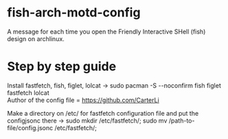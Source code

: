 # fish-arch-motd-config
A message for each time you open the Friendly Interactive SHell (fish) design on archlinux.

# Step by step guide
Install fastfetch, fish, figlet, lolcat -> sudo pacman -S --noconfirm fish figlet fastfetch lolcat   
Author of the config file = https://github.com/CarterLi

Make a directory on /etc/ for fastfetch configuration file and put the configjsonc there -> sudo mkdir /etc/fastfetch/; sudo mv /path-to-file/config.jsonc /etc/fastfetch/;
